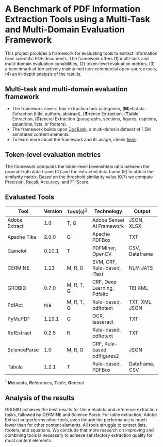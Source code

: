# A Benchmark of PDF Information Extraction Tools using a Multi-Task and Multi-Domain Evaluation Framework
This project provides a framework for evaluating tools to extract information from scientific PDF documents.
The framework offers (1) multi-task and multi-domain evaluation capabilities, (2) token-level evaluation metrics,
(3) a benchmark of ten actively maintained non-commercial open-source tools, (4) an in-depth analysis of the results.

## Multi-task and multi-domain evaluation framework
* The framework covers four extraction task categories, (**M**)etadata Extraction (title, authors, abstract), (**R**)rence Extraction, (**T**)able Extraction, (**G**)eneral Extraction (paragraphs, sections, figures, captions, equations, lists, or footers).
* The framework builds upon [DocBank](https://doc-analysis.github.io/docbank-page/index.html), a multi-domain dataset of 1.5M annotated content elements.
* To learn more about the framework and its usage, check [here](doc/documentation.md).

## Token-level evaluation metrics
The framework computes the token-level Levenshtein ratio between the ground-truth data frame (G) and the extracted data frame (E) to obtain the similarity matrix. Based on the threshold similarity value (0.7) we compute Precision, Recall, Accuracy, and F1-Score.

## Evaluated Tools
| Tool          | Version | Task(s)<sup>1</sup>   | Technology                   | Output         |
|---------------|---------|------------|------------------------------|----------------|
| Adobe Extract | 1.0     | T, G       | Adobe Sensei AI Framework    | JSON, XLSX     |
| Apache Tika   | 2.0.0   | G          | Apache PDFBox                | TXT            |
| Camelot       | 0.10.1  | T          | PDFMiner, OpenCV             | CSV, Dataframe |
| CERMINE       | 1.13    | M, R, G    | SVM, CRF, Rule-based, iText  | NLM JATS       |
| GROBID        | 0.7.0   | M, R, T, G | CRF, Deep Learning, Pdfalto  | TEI XML        |
| PdfAct        | n/a     | M, R, T, G | Rule-based, pdftotext        | TXT, XML, JSON |
| PyMuPDF       | 1.19.1  | G          | OCR, tesseract               | TXT            |
| RefExtract    | 0.2.5   | R          | Rule-based, pdftotext        | TXT            |
| ScienceParse  | 1.0     | M, R, G    | CRF, Rule-based, pdffigures2 | JSON           |
| Tabula        | 1.2.1   | T          | Rule-based, PDFBox           | Dataframe, CSV |

<sup>1</sup> **M**etadata, **R**eferences, **T**able, **G**eneral

## Analysis of the results
GROBID achieves the best results for the metadata and reference extraction tasks, followed by CERMINE and Science Parse. For table extraction, Adobe Extract outperforms other tools, even though the performance is much lower than for other content elements. All tools struggle to extract lists, footers, and equations. We conclude that more research on improving and combining tools is necessary to achieve satisfactory extraction quality for most content elements.
